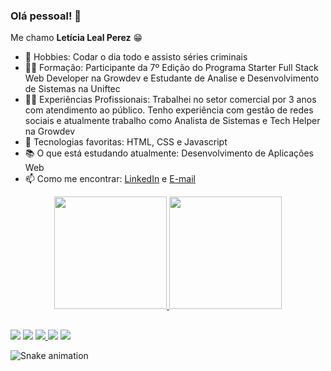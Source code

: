 ### Olá pessoal! 🤖
<p>Me chamo <strong>Letícia Leal Perez</strong> 😁</p>


- 🔭 Hobbies: Codar o dia todo e assisto séries criminais
- 👨‍🎓 Formação: Participante da 7º Edição do Programa Starter Full Stack Web Developer na Growdev e Estudante de Analise e Desenvolvimento de Sistemas na Uniftec
- 👨‍💻 Experiências Profissionais: Trabalhei no setor comercial por 3 anos com atendimento ao público. Tenho experiência com gestão de redes sociais e atualmente trabalho como Analista de Sistemas e Tech Helper na Growdev
- 🤔 Tecnologias favoritas: HTML, CSS e Javascript
- 📚 O que está estudando atualmente: Desenvolvimento de Aplicações Web
- 📫 Como me encontrar: <a href="https://www.linkedin.com/in/leticialealp/">LinkedIn</a> e <a href="mailto:leticialealp@hotmail.com" target="_blank"> E-mail </a>

<div align="center">
  <a href="https://github.com/leticialealperez">
  <img height="180em" src="https://github-readme-stats.vercel.app/api?username=leticialealperez&show_icons=true&theme=midnight-purple&include_all_commits=true&count_private=true"/>
  <img height="180em" src="https://github-readme-stats.vercel.app/api/top-langs/?username=leticialealperez&layout=compact&langs_count=7&theme=midnight-purple"/>
</div>
  
##
  
<div> 
  <a href="" target="_blank"><img src="https://img.shields.io/badge/WhatsApp-25D366?style=for-the-badge&logo=whatsapp&logoColor=white" target="_blank"></a>
  <a href="https://www.instagram.com/ricardo.montoya_" target="_blank"><img src="https://img.shields.io/badge/-Instagram-%23E4405F?style=for-the-badge&logo=instagram&logoColor=white" target="_blank"></a>
 	<a href="https://www.twitch.tv/montoyagod" target="_blank"><img src="https://img.shields.io/badge/Twitch-9146FF?style=for-the-badge&logo=twitch&logoColor=white" target="_blank">   </a> 
  <a href = "mailto:ricardomontoya2002@hotmail.com"><img src="https://img.shields.io/badge/-outlook-%23333?style=for-the-badge&logo=microsoft&logoColor=white" target="_blank"></a>
  <a href="https://www.linkedin.com/in/ricardo-montoya-3653a3174" target="_blank"><img src="https://img.shields.io/badge/-LinkedIn-%230077B5?style=for-the-badge&logo=linkedin&logoColor=white" target="_blank"></a>
  
  ![Snake animation](https://github.com/montoyaaa/montoyaaa/blob/output/github-contribution-grid-snake.svg)
</div>
  
  

